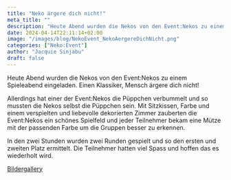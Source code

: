 ```yaml
---
title: "Neko ärgere dich nicht!"
meta_title: ""
description: "Heute Abend wurden die Nekos von den Event:Nekos zu einem Spieleabend eingeladen"
date: 2024-04-14T22:11:14+02:00
image: "/images/blog/NekoEvent_NekoAergereDichNicht.png"
categories: ["Neko:Event"]
author: "Jacquie Sinjabu"
draft: false
---
```


Heute Abend wurden die Nekos von den Event:Nekos zu einem Spieleabend eingeladen. Einen Klassiker, Mensch ärgere dich nicht!

Allerdings hat einer der Event:Nekos die Püppchen verbummelt und so mussten die Nekos selbst die Püppchen sein. Mit Sitzkissen, Farbe und einem verspielten und liebevolle dekorierten Zimmer zauberten die Event:Nekos ein schönes Spielfeld und jeder Teilnehmer bekam eine Mütze mit der passenden Farbe um die Gruppen besser zu erkennen. 

In den zwei Stunden wurden zwei Runden gespielt und so den ersten und zweiten Platz ermittelt. Die Teilnehmer hatten viel Spass und hoffen das es wiederholt wird.

[Bildergallery](https://img.electronicping.net/album/NEKO-%C3%84RGERE-DICH-NICHT.86O4)